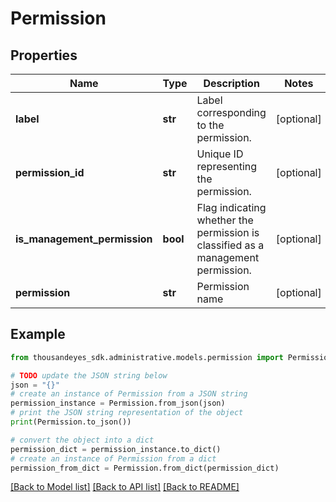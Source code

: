 # Permission


## Properties

Name | Type | Description | Notes
------------ | ------------- | ------------- | -------------
**label** | **str** | Label corresponding to the permission. | [optional] 
**permission_id** | **str** | Unique ID representing the permission. | [optional] 
**is_management_permission** | **bool** | Flag indicating whether the permission is classified as a management permission. | [optional] 
**permission** | **str** | Permission name | [optional] 

## Example

```python
from thousandeyes_sdk.administrative.models.permission import Permission

# TODO update the JSON string below
json = "{}"
# create an instance of Permission from a JSON string
permission_instance = Permission.from_json(json)
# print the JSON string representation of the object
print(Permission.to_json())

# convert the object into a dict
permission_dict = permission_instance.to_dict()
# create an instance of Permission from a dict
permission_from_dict = Permission.from_dict(permission_dict)
```
[[Back to Model list]](../README.md#documentation-for-models) [[Back to API list]](../README.md#documentation-for-api-endpoints) [[Back to README]](../README.md)


